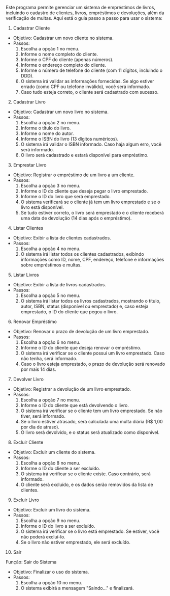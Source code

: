 Este programa permite gerenciar um sistema de empréstimos de livros, incluindo o cadastro de clientes, livros, empréstimos e devoluções, além da verificação de multas. Aqui está o guia passo a passo para usar o sistema:

1. Cadastrar Cliente
- Objetivo:
  Cadastrar um novo cliente no sistema.
- Passos:
  1. Escolha a opção 1 no menu.
  2. Informe o nome completo do cliente.
  3. Informe o CPF do cliente (apenas números).
  4. Informe o endereço completo do cliente.
  5. Informe o número de telefone do cliente (com 11 dígitos, incluindo o DDD).
  6. O sistema irá validar as informações fornecidas. Se algo estiver errado (como CPF ou telefone inválido), você será informado.
  7. Caso tudo esteja correto, o cliente será cadastrado com sucesso.

2. Cadastrar Livro
- Objetivo: Cadastrar um novo livro no sistema.
- Passos:
  1. Escolha a opção 2 no menu.
  2. Informe o título do livro.
  3. Informe o nome do autor.
  4. Informe o ISBN do livro (13 dígitos numéricos).
  5. O sistema irá validar o ISBN informado. Caso haja algum erro, você será informado.
  6. O livro será cadastrado e estará disponível para empréstimo.

3. Emprestar Livro
- Objetivo: Registrar o empréstimo de um livro a um cliente.
- Passos:
  1. Escolha a opção 3 no menu.
  2. Informe o ID do cliente que deseja pegar o livro emprestado.
  3. Informe o ID do livro que será emprestado.
  4. O sistema verificará se o cliente já tem um livro emprestado e se o livro está disponível.
  5. Se tudo estiver correto, o livro será emprestado e o cliente receberá uma data de devolução (14 dias após o empréstimo).
 
4. Listar Clientes
- Objetivo: Exibir a lista de clientes cadastrados.
- Passos:
  1. Escolha a opção 4 no menu.
  2. O sistema irá listar todos os clientes cadastrados, exibindo informações como ID, nome, CPF, endereço, telefone e informações sobre empréstimos e multas.

5. Listar Livros
- Objetivo: Exibir a lista de livros cadastrados.
- Passos:
  1. Escolha a opção 5 no menu.
  2. O sistema irá listar todos os livros cadastrados, mostrando o título, autor, ISBN, status (disponível ou emprestado) e, caso esteja emprestado, o ID do cliente que pegou o livro.

6. Renovar Empréstimo
- Objetivo: Renovar o prazo de devolução de um livro emprestado.
- Passos:
  1. Escolha a opção 6 no menu.
  2. Informe o ID do cliente que deseja renovar o empréstimo.
  3. O sistema irá verificar se o cliente possui um livro emprestado. Caso não tenha, será informado.
  4. Caso o livro esteja emprestado, o prazo de devolução será renovado por mais 14 dias.

7. Devolver Livro
- Objetivo: Registrar a devolução de um livro emprestado.
- Passos:
  1. Escolha a opção 7 no menu.
  2. Informe o ID do cliente que está devolvendo o livro.
  3. O sistema irá verificar se o cliente tem um livro emprestado. Se não tiver, será informado.
  4. Se o livro estiver atrasado, será calculada uma multa diária (R$ 1,00 por dia de atraso).
  5. O livro será devolvido, e o status será atualizado como disponível.

8. Excluir Cliente
- Objetivo: Excluir um cliente do sistema.
- Passos:
  1. Escolha a opção 8 no menu.
  2. Informe o ID do cliente a ser excluído.
  3. O sistema irá verificar se o cliente existe. Caso contrário, será informado.
  4. O cliente será excluído, e os dados serão removidos da lista de clientes.

 9. Excluir Livro
- Objetivo: Excluir um livro do sistema.
- Passos:
  1. Escolha a opção 9 no menu.
  2. Informe o ID do livro a ser excluído.
  3. O sistema irá verificar se o livro está emprestado. Se estiver, você não poderá excluí-lo.
  4. Se o livro não estiver emprestado, ele será excluído.

10. Sair
 
Função: Sair do Sistema
 
- Objetivo: Finalizar o uso do sistema.
- Passos:
  1. Escolha a opção 10 no menu.
  2. O sistema exibirá a mensagem "Saindo..." e finalizará.
